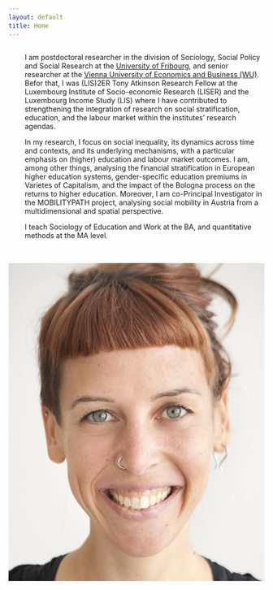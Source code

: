 ```yaml
---
layout: default
title: Home
---
```




<div style="display: flex; flex-wrap: wrap; align-items: flex-start; gap: 2rem;">
  
<br>
<br>
  

 <div style="flex: 2; min-width: 300px;">

I am postdoctoral researcher in the division of Sociology, Social Policy and Social Research at the [University of Fribourg](https://www.unifr.ch), and senior researcher at the [Vienna University of Economics and Business (WU)](https://www.wu.ac.at/). Befor that, I was (LIS)2ER Tony Atkinson Research Fellow at the Luxembourg Institute of Socio-economic Research (LISER) and the Luxembourg Income Study (LIS) where I have contributed to strengthening the integration of research on social stratification, education, and the labour market within the institutes’ research agendas.

In my research, I focus on social inequality, its dynamics across time and contexts, and its underlying mechanisms, with a particular emphasis on (higher) education and labour market outcomes. I am, among other things, analysing the financial stratification in European higher education systems, gender-specific education premiums in Varietes of Capitalism, and the impact of the Bologna process on the returns to higher education. Moreover, I am co-Principal Investigator in the MOBILITYPATH project, analysing social mobility in Austria from a multidimensional and spatial perspective.

I teach Sociology of Education and Work at the BA, and quantitative methods at the MA level.

</div>

<div style="flex: 1; min-width: 200px;">
<img src="/assets/PetraSauer.jpg" alt="Petra Sauer" style="max-width: 100%;" /> 
</div>

</div>
